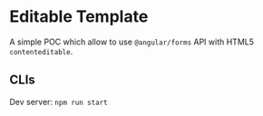 # Editable Template
A simple POC which allow to use `@angular/forms` API with HTML5 `contenteditable`. 

## CLIs
Dev server: `npm run start`
